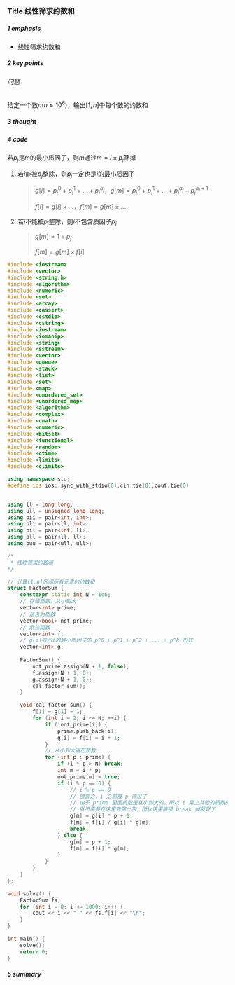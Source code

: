 ### Title 线性筛求约数和

##### 1 emphasis

- 线性筛求约数和



##### 2 key points

 ###### 问题

给定一个数$n(n\le10^6)$，输出$[1,n]$中每个数的约数和



##### 3 thought



##### 4 code

若$p_j$是$m$的最小质因子，则$m$通过$m=i \times p_j$筛掉

1. 若$i$能被$p_j$整除，则$p_j$一定也是$i$的最小质因子

   > $g[i] = p_j^0 + p_j^1 + ... + p_j^{\alpha_j}$，$g[m] = p_j^0 + p_j^1 + ... + p_j^{\alpha_j} + p_j^{\alpha_j+1}$
   >
   > $f[i] = g[i] \times ...$，$f[m] = g[m] \times ...$

2. 若$i$不能被$p_j$整除，则$i$不包含质因子$p_j$

   > $g[m] = 1 + p_j$
   >
   > $f[m] = g[m] \times f[i]$

```cpp
#include <iostream>
#include <vector>
#include <string.h>
#include <algorithm>
#include <numeric>
#include <set>
#include <array>
#include <cassert>
#include <cstdio>
#include <cstring>
#include <iostream>
#include <iomanip>
#include <string>
#include <sstream>
#include <vector>
#include <queue>
#include <stack>
#include <list>
#include <set>
#include <map>
#include <unordered_set>
#include <unordered_map>
#include <algorithm>
#include <complex>
#include <cmath>
#include <numeric>
#include <bitset>
#include <functional>
#include <random>
#include <ctime>
#include <limits>
#include <climits>

using namespace std;
#define ios ios::sync_with_stdio(0),cin.tie(0),cout.tie(0)


using ll = long long;
using ull = unsigned long long;
using pii = pair<int, int>;
using pli = pair<ll, int>;
using pil = pair<int, ll>;
using pll = pair<ll, ll>;
using puu = pair<ull, ull>;

/*
 * 线性筛求约数和
*/

// 计算[1,n]区间所有元素的约数和
struct FactorSum {
    constexpr static int N = 1e6;
    // 存储质数，从小到大
    vector<int> prime;
    // 是否为质数
    vector<bool> not_prime;
    // 欧拉函数
    vector<int> f;
    // g[i]表示i的最小质因子的 p^0 + p^1 + p^2 + ... + p^k 形式
    vector<int> g;
    
    FactorSum() {
        not_prime.assign(N + 1, false);
        f.assign(N + 1, 0);
        g.assign(N + 1, 0);
        cal_factor_sum();
    }

    void cal_factor_sum() {
        f[1] = g[1] = 1;
        for (int i = 2; i <= N; ++i) {
            if (!not_prime[i]) {
                prime.push_back(i);
                g[i] = f[i] = i + 1;
            }
            // 从小到大遍历质数
            for (int p : prime) {
                if (i * p > N) break;
                int m = i * p;
                not_prime[m] = true;
                if (i % p == 0) {
                    // i % p == 0
                    // 换言之，i 之前被 p 筛过了
                    // 由于 prime 里面质数是从小到大的，所以 i 乘上其他的质数的结果一定会被 p 的某个倍数筛掉
                    // 就不需要在这里先筛一次，所以这里直接 break 掉就好了
                    g[m] = g[i] * p + 1;
                    f[m] = f[i] / g[i] * g[m];
                    break;
                } else {
                    g[m] = p + 1;
                    f[m] = f[i] * g[m];
                }
            }
        }
    }
};

void solve() {
    FactorSum fs;
    for (int i = 0; i <= 1000; i++) {
        cout << i << " " << fs.f[i] << "\n";
    }
}

int main() {
    solve();
    return 0;
}
```



##### 5 summary


